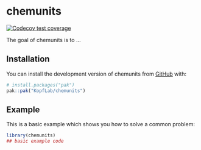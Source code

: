 
<!-- README.md is generated from README.Rmd. Please edit that file -->

# chemunits

<!-- badges: start -->

[![Codecov test
coverage](https://codecov.io/gh/KopfLab/chemunits/graph/badge.svg)](https://app.codecov.io/gh/KopfLab/chemunits)
<!-- badges: end -->

The goal of chemunits is to …

## Installation

You can install the development version of chemunits from
[GitHub](https://github.com/) with:

``` r
# install.packages("pak")
pak::pak("KopfLab/chemunits")
```

## Example

This is a basic example which shows you how to solve a common problem:

``` r
library(chemunits)
## basic example code
```
